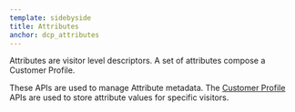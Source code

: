 ```yaml
---
template: sidebyside
title: Attributes
anchor: dcp_attributes
---
```


Attributes are visitor level descriptors. A set of attributes compose a Customer Profile.

These APIs are used to manage Attribute metadata. The [Customer Profile](/#) APIs are used to store attribute values for specific visitors.
